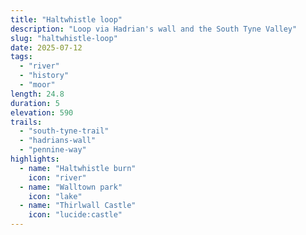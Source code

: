 ```yaml
---
title: "Haltwhistle loop"
description: "Loop via Hadrian's wall and the South Tyne Valley"
slug: "haltwhistle-loop"
date: 2025-07-12
tags:
  - "river"
  - "history"
  - "moor"
length: 24.8
duration: 5
elevation: 590
trails:
  - "south-tyne-trail"
  - "hadrians-wall"
  - "pennine-way"
highlights:
  - name: "Haltwhistle burn"
    icon: "river"
  - name: "Walltown park"
    icon: "lake"
  - name: "Thirlwall Castle"
    icon: "lucide:castle"
---
```

